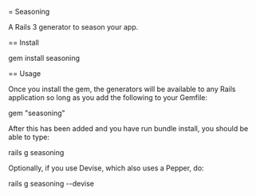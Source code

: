 = Seasoning

A Rails 3 generator to season your app.

== Install

gem install seasoning

== Usage

Once you install the gem, the generators will be available to any Rails application so long as you add the following to your Gemfile:

  gem "seasoning"

After this has been added and you have run bundle install, you should be able to type:

  rails g seasoning

Optionally, if you use Devise, which also uses a Pepper, do:

  rails g seasoning --devise


